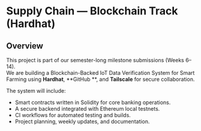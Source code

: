 # Supply Chain  — Blockchain Track (Hardhat)

## Overview
This project is part of our semester-long milestone submissions (Weeks 6–14).  
We are building a Blockchain-Backed IoT Data Verification System for Smart Farming using **Hardhat**, **GitHub **, and **Tailscale** for secure collaboration.  

The system will include:
- Smart contracts written in Solidity for core banking operations.
- A secure backend integrated with Ethereum local testnets.
- CI workflows for automated testing and builds.
- Project planning, weekly updates, and documentation.



